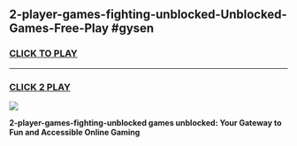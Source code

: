 
## 2-player-games-fighting-unblocked-Unblocked-Games-Free-Play #gysen
<h3>
<a href="https://us.freeplayer.one?title=2-player-games-fighting-unblocked&ref=9M">CLICK TO PLAY</a></h3>
<hr>

<h3>
<a href="https://us.freeplayer.one?title=2-player-games-fighting-unblocked&ref=9M">CLICK 2 PLAY</a>
  
</h3>

<a href="https://us.freeplayer.one?title=2-player-games-fighting-unblocked&ref=9M"><img src="https://clearcache.store/games.png"></a>


**2-player-games-fighting-unblocked games unblocked: Your Gateway to Fun and Accessible Online Gaming**
